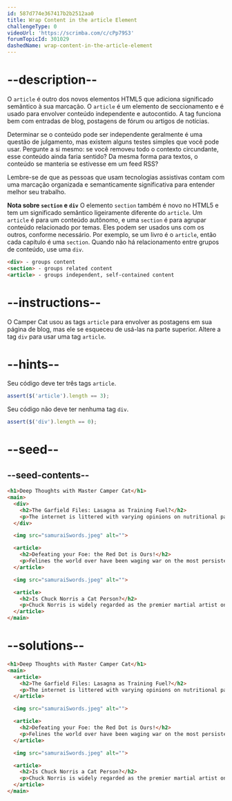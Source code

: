 ```yaml
---
id: 587d774e367417b2b2512aa0
title: Wrap Content in the article Element
challengeType: 0
videoUrl: 'https://scrimba.com/c/cPp79S3'
forumTopicId: 301029
dashedName: wrap-content-in-the-article-element
---
```

# --description--

O `article` é outro dos novos elementos HTML5 que adiciona significado semântico à sua marcação. O `article` é um elemento de seccionamento e é usado para envolver conteúdo independente e autocontido. A tag funciona bem com entradas de blog, postagens de fórum ou artigos de notícias.

Determinar se o conteúdo pode ser independente geralmente é uma questão de julgamento, mas existem alguns testes simples que você pode usar. Pergunte a si mesmo: se você removeu todo o contexto circundante, esse conteúdo ainda faria sentido? Da mesma forma para textos, o conteúdo se manteria se estivesse em um feed RSS?

Lembre-se de que as pessoas que usam tecnologias assistivas contam com uma marcação organizada e semanticamente significativa para entender melhor seu trabalho.

**Nota sobre `section` e `div`**
O elemento `section` também é novo no HTML5 e tem um significado semântico ligeiramente diferente do `article`. Um `article` é para um conteúdo autônomo, e uma `section` é para agrupar conteúdo relacionado por temas. Eles podem ser usados ​​uns com os outros, conforme necessário. Por exemplo, se um livro é o `article`, então cada capítulo é uma `section`. Quando não há relacionamento entre grupos de conteúdo, use uma `div`.

```html
<div> - groups content
<section> - groups related content
<article> - groups independent, self-contained content
```

# --instructions--


O Camper Cat usou as tags `article` para envolver as postagens em sua página de blog, mas ele se esqueceu de usá-las na parte superior. Altere a tag `div` para usar uma tag `article`.


# --hints--

Seu código deve ter três tags `article`.

```js
assert($('article').length == 3);
```

Seu código não deve ter nenhuma tag `div`.

```js
assert($('div').length == 0);
```

# --seed--

## --seed-contents--

```html
<h1>Deep Thoughts with Master Camper Cat</h1>
<main>
  <div>
    <h2>The Garfield Files: Lasagna as Training Fuel?</h2>
    <p>The internet is littered with varying opinions on nutritional paradigms, from catnip paleo to hairball cleanses. But let's turn our attention to an often overlooked fitness fuel, and examine the protein-carb-NOM trifecta that is lasagna...</p>
  </div>

  <img src="samuraiSwords.jpeg" alt="">

  <article>
    <h2>Defeating your Foe: the Red Dot is Ours!</h2>
    <p>Felines the world over have been waging war on the most persistent of foes. This red nemesis combines both cunning stealth and lightning speed. But chin up, fellow fighters, our time for victory may soon be near...</p>
  </article>

  <img src="samuraiSwords.jpeg" alt="">

  <article>
    <h2>Is Chuck Norris a Cat Person?</h2>
    <p>Chuck Norris is widely regarded as the premier martial artist on the planet, and it's a complete coincidence anyone who disagrees with this fact mysteriously disappears soon after. But the real question is, is he a cat person?...</p>
  </article>
</main>
```

# --solutions--

```html
<h1>Deep Thoughts with Master Camper Cat</h1>
<main>
  <article>
    <h2>The Garfield Files: Lasagna as Training Fuel?</h2>
    <p>The internet is littered with varying opinions on nutritional paradigms, from catnip paleo to hairball cleanses. But let's turn our attention to an often overlooked fitness fuel, and examine the protein-carb-NOM trifecta that is lasagna...</p>
  </article>

  <img src="samuraiSwords.jpeg" alt="">

  <article>
    <h2>Defeating your Foe: the Red Dot is Ours!</h2>
    <p>Felines the world over have been waging war on the most persistent of foes. This red nemesis combines both cunning stealth and lightning speed. But chin up, fellow fighters, our time for victory may soon be near...</p>
  </article>

  <img src="samuraiSwords.jpeg" alt="">

  <article>
    <h2>Is Chuck Norris a Cat Person?</h2>
    <p>Chuck Norris is widely regarded as the premier martial artist on the planet, and it's a complete coincidence anyone who disagrees with this fact mysteriously disappears soon after. But the real question is, is he a cat person?...</p>
  </article>
</main>
```
